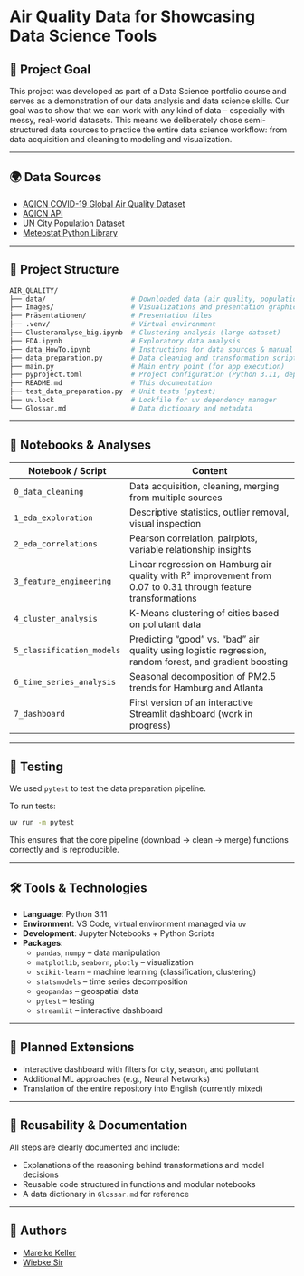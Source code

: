 # Air Quality Data for Showcasing Data Science Tools

## 📌 Project Goal

This project was developed as part of a Data Science portfolio course and serves as a demonstration of our data analysis and data science skills. Our goal was to show that we can work with any kind of data – especially with messy, real-world datasets. This means we deliberately chose semi-structured data sources to practice the entire data science workflow: from data acquisition and cleaning to modeling and visualization.

---

## 🌍 Data Sources

- [AQICN COVID-19 Global Air Quality Dataset](https://aqicn.org/data-platform/covid19/)
- [AQICN API](https://aqicn.org/api/de/)
- [UN City Population Dataset](https://datahub.io/core/population-city#unsd-citypopulation-year-both)
- [Meteostat Python Library](https://dev.meteostat.net/)

---

## 🧱 Project Structure

```bash
AIR_QUALITY/
├── data/                     # Downloaded data (air quality, population, weather)
├── Images/                   # Visualizations and presentation graphics
├── Präsentationen/           # Presentation files
├── .venv/                    # Virtual environment
├── Clusteranalyse_big.ipynb  # Clustering analysis (large dataset)
├── EDA.ipynb                 # Exploratory data analysis
├── data_HowTo.ipynb          # Instructions for data sources & manual download
├── data_preparation.py       # Data cleaning and transformation script
├── main.py                   # Main entry point (for app execution)
├── pyproject.toml            # Project configuration (Python 3.11, dependencies)
├── README.md                 # This documentation
├── test_data_preparation.py  # Unit tests (pytest)
├── uv.lock                   # Lockfile for uv dependency manager
└── Glossar.md                # Data dictionary and metadata
```

---

## 🧪 Notebooks & Analyses

| Notebook / Script | Content |
|-------------------|---------|
| `0_data_cleaning` | Data acquisition, cleaning, merging from multiple sources |
| `1_eda_exploration` | Descriptive statistics, outlier removal, visual inspection |
| `2_eda_correlations` | Pearson correlation, pairplots, variable relationship insights |
| `3_feature_engineering` | Linear regression on Hamburg air quality with R² improvement from 0.07 to 0.31 through feature transformations |
| `4_cluster_analysis` | K-Means clustering of cities based on pollutant data |
| `5_classification_models` | Predicting “good” vs. “bad” air quality using logistic regression, random forest, and gradient boosting |
| `6_time_series_analysis` | Seasonal decomposition of PM2.5 trends for Hamburg and Atlanta |
| `7_dashboard` | First version of an interactive Streamlit dashboard (work in progress) |

---

## 🧪 Testing

We used `pytest` to test the data preparation pipeline.

To run tests:

```bash
uv run -m pytest
```

This ensures that the core pipeline (download → clean → merge) functions correctly and is reproducible.

---

## 🛠️ Tools & Technologies

- **Language**: Python 3.11
- **Environment**: VS Code, virtual environment managed via `uv`
- **Development**: Jupyter Notebooks + Python Scripts
- **Packages**:
  - `pandas`, `numpy` – data manipulation
  - `matplotlib`, `seaborn`, `plotly` – visualization
  - `scikit-learn` – machine learning (classification, clustering)
  - `statsmodels` – time series decomposition
  - `geopandas` – geospatial data
  - `pytest` – testing
  - `streamlit` – interactive dashboard

---

## 🚧 Planned Extensions

- Interactive dashboard with filters for city, season, and pollutant
- Additional ML approaches (e.g., Neural Networks)
- Translation of the entire repository into English (currently mixed)

---

## 📖 Reusability & Documentation

All steps are clearly documented and include:
- Explanations of the reasoning behind transformations and model decisions
- Reusable code structured in functions and modular notebooks
- A data dictionary in `Glossar.md` for reference

---

## 🤝 Authors

- [Mareike Keller](https://github.com/Mareike-K)  
- [Wiebke Sir](https://github.com/whypkey)